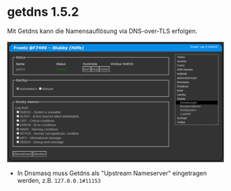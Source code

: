 # getdns 1.5.2

Mit Getdns  kann die Namensauflösung via DNS-over-TLS erfolgen.<br>
<br>
<a href='../screenshots/000-PKG_getdns.png'><img src='../screenshots/000-PKG_getdns_md.png'></a>
<br>

 * In Dnsmasq muss Getdns als "Upstream Nameserver" eingetragen werden, z.B. ```127.0.0.1#11153```

